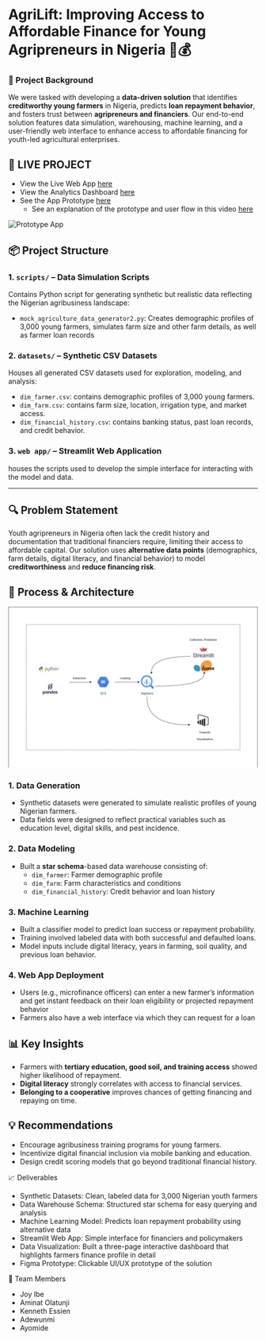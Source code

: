 # AgriLift: Improving Access to Affordable Finance for Young Agripreneurs in Nigeria 🌾💰

### 🌱 Project Background
We were tasked with developing a **data-driven solution** that identifies **creditworthy young farmers** in Nigeria, predicts **loan repayment behavior**, and fosters trust between **agripreneurs and financiers**. Our end-to-end solution features data simulation, warehousing, machine learning, and a user-friendly web interface to enhance access to affordable financing for youth-led agricultural enterprises.

## 🚀 LIVE PROJECT

- View the Live Web App [here](https://team-rushhour.streamlit.app/)
- View the Analytics Dashboard [here](https://app.powerbi.com/view?r=eyJrIjoiY2NlYmIxN2ItMmRlYS00YzZjLWIxZWYtZTYxMGMzNzJhNzQ0IiwidCI6IjhkNzA3ZDY0LTgwNWYtNDM3OS1hOWQxLWU1M2VlNjE3YzBkYiJ9)
- See the App Prototype [here](https://www.figma.com/proto/vxUYmhgnXhS86z1Xllr8X0/Agrolift?page-id=1%3A2&node-id=4-1427&starting-point-node-id=4%3A1427&scaling=scale-down-width&content-scaling=fixed&t=KLhy1l7N9h82iPKV-1)
  - See an explanation of the prototype and user flow in this video [here](https://drive.google.com/file/d/1EPz3CU0YSPuKzaqWCH-fojtCulmEXX9k/view?usp=sharing)

![Prototype App](agrolift_prototype_demo.gif)


## 📦 Project Structure

### 1. `scripts/` – Data Simulation Scripts
Contains Python script for generating synthetic but realistic data reflecting the Nigerian agribusiness landscape:
- `mock_agriculture_data_generator2.py`: Creates demographic profiles of 3,000 young farmers, simulates farm size and other farm details, as well as farmer loan records

### 2. `datasets/` – Synthetic CSV Datasets
Houses all generated CSV datasets used for exploration, modeling, and analysis:
- `dim_farmer.csv`: contains demographic profiles of 3,000 young farmers.
- `dim_farm.csv`: contains farm size, location, irrigation type, and market access.
- `dim_financial_history.csv`: contains banking status, past loan records, and credit behavior.

### 3. `web app/` – Streamlit Web Application
houses the scripts used to develop the simple interface for interacting with the model and data.

---

## 🔍 Problem Statement
Youth agripreneurs in Nigeria often lack the credit history and documentation that traditional financiers require, limiting their access to affordable capital. Our solution uses **alternative data points** (demographics, farm details, digital literacy, and financial behavior) to model **creditworthiness** and **reduce financing risk**.


## 🔧 Process & Architecture

![Agripreneur Architecture](Architectural_view_of_solution.jpg)

### 1. Data Generation
- Synthetic datasets were generated to simulate realistic profiles of young Nigerian farmers.
- Data fields were designed to reflect practical variables such as education level, digital skills, and pest incidence.

### 2. Data Modeling
- Built a **star schema**-based data warehouse consisting of:
  - `dim_farmer`: Farmer demographic profile
  - `dim_farm`: Farm characteristics and conditions
  - `dim_financial_history`: Credit behavior and loan history

### 3. Machine Learning
- Built a classifier model to predict loan success or repayment probability.
- Training involved labeled data with both successful and defaulted loans.
- Model inputs include digital literacy, years in farming, soil quality, and previous loan behavior.

### 4. Web App Deployment
- Users (e.g., microfinance officers) can enter a new farmer’s information and get instant feedback on their loan eligibility or projected repayment behavior
- Farmers also have a web interface via which they can request for a loan


## 📊 Key Insights
- Farmers with **tertiary education, good soil, and training access** showed higher likelihood of repayment.
- **Digital literacy** strongly correlates with access to financial services.
- **Belonging to a cooperative** improves chances of getting financing and repaying on time.


## 💡 Recommendations
- Encourage agribusiness training programs for young farmers.
- Incentivize digital financial inclusion via mobile banking and education.
- Design credit scoring models that go beyond traditional financial history.


📈 Deliverables
- Synthetic Datasets: Clean, labeled data for 3,000 Nigerian youth farmers
- Data Warehouse Schema:	Structured star schema for easy querying and analysis
- Machine Learning Model:	Predicts loan repayment probability using alternative data
- Streamlit Web App:	Simple interface for financiers and policymakers
- Data Visualization: Built a three-page interactive dashboard that highlights farmers finance profile in detail
- Figma Prototype: Clickable UI/UX prototype of the solution

🤝 Team Members
- Joy Ibe
- Aminat Olatunji
- Kenneth Essien
- Adewunmi
- Ayomide
